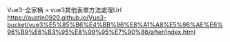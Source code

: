 Vue3-全家桶 > vue3其他表單方法處理Url <br>
https://austin0929.github.io/Vue3-bucket/vue3%E5%85%B6%E4%BB%96%E8%A1%A8%E5%96%AE%E6%96%B9%E6%B3%95%E8%99%95%E7%90%86/after/index.html
